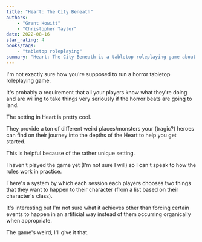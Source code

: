 ```yaml
---
title: "Heart: The City Beneath"
authors:
    - "Grant Howitt"
    - "Christopher Taylor"
date: 2022-08-16
star_rating: 4
books/tags:
    - "tabletop roleplaying"
summary: "Heart: The City Beneath is a tabletop roleplaying game about delving into a nightmare undercity that will give you everything you’ve ever dreamed of – or kill you in the process. It is a dungeon-crawling, story-forward tabletop RPG that focuses on what characters have to lose in pursuit of their dreams in the chaotic darkness beneath the world. Weird but in a good way."
---
```


I'm not exactly sure how you're supposed to run a horror tabletop roleplaying game.

It's probably a requirement that all your players know what they're doing and are willing to take things very seriously if the horror beats are going to land.

The setting in Heart is pretty cool.

They provide a ton of different weird places/monsters your (tragic?) heroes can find on their journey into the depths of the Heart to help you get started.

This is helpful because of the rather unique setting.

I haven't played the game yet (I'm not sure I will) so I can't speak to how the rules work in practice.

There's a system by which each session each players chooses two things that they want to happen to their character (from a list based on their character's class).

It's interesting but I'm not sure what it achieves other than forcing certain events to happen in an artificial way instead of them occurring organically when appropriate.

The game's weird, I'll give it that.
